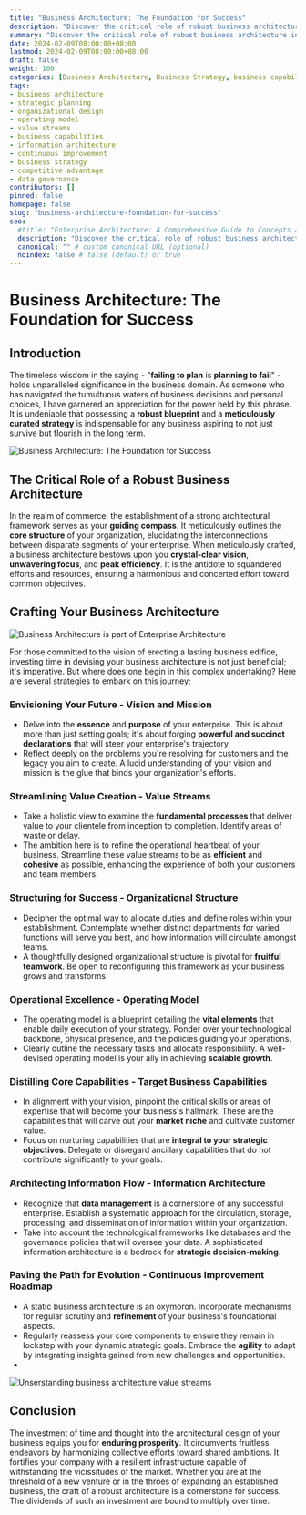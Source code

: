 ```yaml
---
title: "Business Architecture: The Foundation for Success"
description: "Discover the critical role of robust business architecture in driving success. Learn how to define your vision, optimize value streams, and establish a solid organizational framework for sustainable growth and efficiency."
summary: "Discover the critical role of robust business architecture in driving success. Learn how to define your vision, optimize value streams, and establish a solid organizational framework for sustainable growth and efficiency."
date: 2024-02-09T08:00:00+08:00
lastmod: 2024-02-09T08:00:00+08:00
draft: false
weight: 100
categories: [Business Architecture, Business Strategy, business capabilities, continuous improvement]
tags: 
- business architecture
- strategic planning
- organizational design
- operating model
- value streams
- business capabilities
- information architecture
- continuous improvement
- business strategy
- competitive advantage
- data governance
contributors: []
pinned: false
homepage: false
slug: "business-architecture-foundation-for-success"
seo:
  #title: "Enterprise Architecture: A Comprehensive Guide to Concepts and Industry Practices" # custom title (optional)
  description: "Discover the critical role of robust business architecture in driving success. Learn how to define your vision, optimize value streams, and establish a solid organizational framework for sustainable growth and efficiency." # custom description (recommended)
  canonical: "" # custom canonical URL (optional)
  noindex: false # false (default) or true
---
```


# Business Architecture: The Foundation for Success

## Introduction

The timeless wisdom in the saying - "**failing to plan** is **planning to fail**" - holds unparalleled significance in the business domain. As someone who has navigated the tumultuous waters of business decisions and personal choices, I have garnered an appreciation for the power held by this phrase. It is undeniable that possessing a **robust blueprint** and a **meticulously curated strategy** is indispensable for any business aspiring to not just survive but flourish in the long term.

![Business Architecture: The Foundation for Success](https://cdn.sa.net/2024/02/09/QU9IrbufPDLBYGT.png)

## The Critical Role of a Robust Business Architecture

In the realm of commerce, the establishment of a strong architectural framework serves as your **guiding compass**. It meticulously outlines the **core structure** of your organization, elucidating the interconnections between disparate segments of your enterprise. When meticulously crafted, a business architecture bestows upon you **crystal-clear vision**, **unwavering focus**, and **peak efficiency**. It is the antidote to squandered efforts and resources, ensuring a harmonious and concerted effort toward common objectives.

## Crafting Your Business Architecture

![Business Architecture is part of Enterprise Architecture](https://cdn.sa.net/2024/02/09/M6SZfQh3GPFVsHR.png)

For those committed to the vision of erecting a lasting business edifice, investing time in devising your business architecture is not just beneficial; it's imperative. But where does one begin in this complex undertaking? Here are several strategies to embark on this journey:

### Envisioning Your Future - Vision and Mission

- Delve into the **essence** and **purpose** of your enterprise. This is about more than just setting goals; it's about forging **powerful and succinct declarations** that will steer your enterprise's trajectory.
- Reflect deeply on the problems you're resolving for customers and the legacy you aim to create. A lucid understanding of your vision and mission is the glue that binds your organization's efforts.

### Streamlining Value Creation - Value Streams

- Take a holistic view to examine the **fundamental processes** that deliver value to your clientele from inception to completion. Identify areas of waste or delay.
- The ambition here is to refine the operational heartbeat of your business. Streamline these value streams to be as **efficient** and **cohesive** as possible, enhancing the experience of both your customers and team members.

### Structuring for Success - Organizational Structure

- Decipher the optimal way to allocate duties and define roles within your establishment. Contemplate whether distinct departments for varied functions will serve you best, and how information will circulate amongst teams.
- A thoughtfully designed organizational structure is pivotal for **fruitful teamwork**. Be open to reconfiguring this framework as your business grows and transforms.

### Operational Excellence - Operating Model

- The operating model is a blueprint detailing the **vital elements** that enable daily execution of your strategy. Ponder over your technological backbone, physical presence, and the policies guiding your operations.
- Clearly outline the necessary tasks and allocate responsibility. A well-devised operating model is your ally in achieving **scalable growth**.

### Distilling Core Capabilities - Target Business Capabilities

- In alignment with your vision, pinpoint the critical skills or areas of expertise that will become your business's hallmark. These are the capabilities that will carve out your **market niche** and cultivate customer value.
- Focus on nurturing capabilities that are **integral to your strategic objectives**. Delegate or disregard ancillary capabilities that do not contribute significantly to your goals.

### Architecting Information Flow - Information Architecture

- Recognize that **data management** is a cornerstone of any successful enterprise. Establish a systematic approach for the circulation, storage, processing, and dissemination of information within your organization.
- Take into account the technological frameworks like databases and the governance policies that will oversee your data. A sophisticated information architecture is a bedrock for **strategic decision-making**.

### Paving the Path for Evolution - Continuous Improvement Roadmap

- A static business architecture is an oxymoron. Incorporate mechanisms for regular scrutiny and **refinement** of your business's foundational aspects.
- Regularly reassess your core components to ensure they remain in lockstep with your dynamic strategic goals. Embrace the **agility** to adapt by integrating insights gained from new challenges and opportunities.
- 
![Unserstanding business architecture value streams](https://cdn.sa.net/2024/02/09/dc7XRS5kiKa8Elt.png)

## Conclusion

The investment of time and thought into the architectural design of your business equips you for **enduring prosperity**. It circumvents fruitless endeavors by harmonizing collective efforts toward shared ambitions. It fortifies your company with a resilient infrastructure capable of withstanding the vicissitudes of the market. Whether you are at the threshold of a new venture or in the throes of expanding an established business, the craft of a robust architecture is a cornerstone for success. The dividends of such an investment are bound to multiply over time.